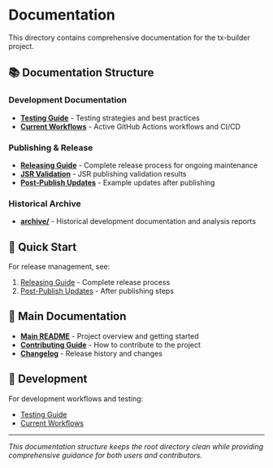 # Documentation

This directory contains comprehensive documentation for the tx-builder project.

## 📚 Documentation Structure

### Development Documentation

- **[Testing Guide](development/TESTING.md)** - Testing strategies and best practices
- **[Current Workflows](development/CURRENT_WORKFLOWS.md)** - Active GitHub Actions workflows and CI/CD

### Publishing & Release

- **[Releasing Guide](publishing/RELEASING.md)** - Complete release process for ongoing maintenance
- **[JSR Validation](publishing/JSR_VALIDATION_SUMMARY.md)** - JSR publishing validation results
- **[Post-Publish Updates](publishing/README_POST_PUBLISH.md)** - Example updates after publishing

### Historical Archive

- **[archive/](archive/)** - Historical development documentation and analysis reports

## 🚀 Quick Start

For release management, see:

1. [Releasing Guide](publishing/RELEASING.md) - Complete release process
2. [Post-Publish Updates](publishing/README_POST_PUBLISH.md) - After publishing steps

## 📖 Main Documentation

- **[Main README](../README.md)** - Project overview and getting started
- **[Contributing Guide](../CONTRIBUTING.md)** - How to contribute to the project
- **[Changelog](../CHANGELOG.md)** - Release history and changes

## 🔧 Development

For development workflows and testing:

- [Testing Guide](development/TESTING.md)
- [Current Workflows](development/CURRENT_WORKFLOWS.md)

---

_This documentation structure keeps the root directory clean while providing comprehensive guidance for both users and contributors._
